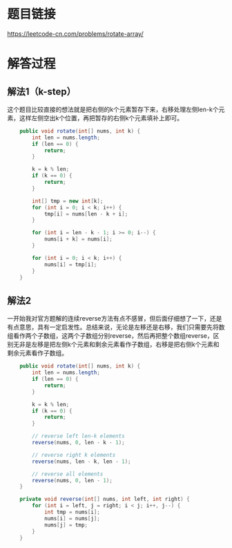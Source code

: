 # 题目链接
https://leetcode-cn.com/problems/rotate-array/

# 解答过程
## 解法1（k-step）
这个题目比较直接的想法就是把右侧的k个元素暂存下来，右移处理左侧len-k个元素，这样左侧空出k个位置，再把暂存的右侧k个元素填补上即可。

```java
	public void rotate(int[] nums, int k) {
		int len = nums.length;
		if (len == 0) {
			return;
		}

		k = k % len;
		if (k == 0) {
			return;
		}

		int[] tmp = new int[k];
		for (int i = 0; i < k; i++) {
			tmp[i] = nums[len - k + i];
		}

		for (int i = len - k - 1; i >= 0; i--) {
			nums[i + k] = nums[i];
		}

		for (int i = 0; i < k; i++) {
			nums[i] = tmp[i];
		}
	}
```

## 解法2
一开始我对官方题解的连续reverse方法有点不感冒，但后面仔细想了一下，还是有点意思，具有一定启发性。总结来说，无论是左移还是右移，我们只需要先将数组看作两个子数组，这两个子数组分别reverse，然后再把整个数组reverse，区别无非是左移是把左侧k个元素和剩余元素看作子数组，右移是把右侧k个元素和剩余元素看作子数组。

```java
	public void rotate(int[] nums, int k) {
		int len = nums.length;
		if (len == 0) {
			return;
		}

		k = k % len;
		if (k == 0) {
			return;
		}

		// reverse left len-k elements
		reverse(nums, 0, len - k - 1);

		// reverse right k elements
		reverse(nums, len - k, len - 1);

		// reverse all elements
		reverse(nums, 0, len - 1);
	}

	private void reverse(int[] nums, int left, int right) {
		for (int i = left, j = right; i < j; i++, j--) {
			int tmp = nums[i];
			nums[i] = nums[j];
			nums[j] = tmp;
		}
	}
```
